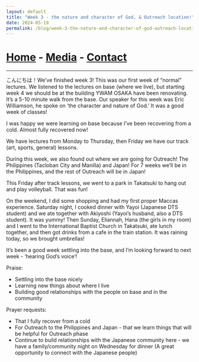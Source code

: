 ```yaml
---
layout: default
title: "Week 3 - the nature and character of God, & Outreach location!"
date: 2024-05-19
permalink: /blog/week-3-the-nature-and-character-of-god-outreach-location/
---
```

# [Home](/) - [Media](/media.html) - [Contact](/contact.html)
---
<div id="imageGallery"></div>

<script>
$(document).ready(function() {
  $('[data-fancybox="gallery"]').fancybox({
    loop: true, // Enable infinite loop (circular navigation)
    buttons: [
      "zoom",
      "slideShow",
      "fullScreen",
      "thumbs",
      "close"
    ],
    animationEffect: "fade", // Transition effect
    transitionDuration: 500, // Duration of the transition
    keyboard: true // Enable keyboard navigation (arrows)
  });
});

    // Array of image file names (replace with your actual file names)
    var imageFiles = ['week3 (1).webp', 'week3 (2).webp', 'week3 (3).webp', 'week3 (4).webp', 'week3 (5).webp', 'week3 (6).webp', 'week3 (7).webp', 'week3 (8).webp', 'week3 (9).webp', 'week3 (10).webp', 'week3 (11).webp', 'week3 (12).webp', 'week3 (13).webp']; // Add more as needed

    // Reference to the gallery container
    var galleryContainer = document.getElementById('imageGallery');

    // Loop through image files and generate HTML
    imageFiles.forEach(function(fileName) {
        var imagePath = 'https://raw.githubusercontent.com/to3b/cranesntrains/main/_posts/week-3/' + fileName; // Adjust the path as necessary
        var caption = 'Image ' + fileName; // You can set dynamic captions here
        
        // Create <a> tag for each image
        var link = document.createElement('a');
        link.href = imagePath;
        link.setAttribute('data-fancybox', 'gallery'); // If using Fancybox or similar lightbox

        // Create <img> tag for each image
        var image = document.createElement('img');
        image.src = imagePath;
        image.alt = caption;

        // Append <img> to <a>
        link.appendChild(image);

        // Append <a> to gallery container
        galleryContainer.appendChild(link);
    });
</script>

こんにちは！We’ve finished week 3! This was our first week of “normal” lectures. We listened to the lectures on base (where we live), but starting week 4 we should be at the building YWAM OSAKA have been renovating. It’s a 5-10 minute walk from the base. Our speaker for this week was Eric Williamson, he spoke on ‘the character and nature of God.’ It was a good week of classes! 

I was happy we were learning on base because I’ve been recovering from a cold. Almost fully recovered now!

We have lectures from Monday to Thursday, then Friday we have our track (art, sports, general) lessons. 

During this week, we also found out where we are going for Outreach! The Philippines (Tacloban City and Manilla) and Japan! For 7 weeks we’ll be in the Philippines, and the rest of Outreach will be in Japan! 

This Friday after track lessons, we went to a park in Takatsuki to hang out and play volleyball. That was fun! 

On the weekend, I did some shopping and had my first proper Maccas experience. Saturday night, I cooked dinner with Yayoi (Japanese DTS student) and we ate together with Akiyoshi (Yayoi’s husband, also a DTS student). It was yummy! Then Sunday, Eliannah, Hana (the girls in my room) and I went to the International Baptist Church in Takatsuki, ate lunch together, and then got drinks from a cafe in the train station. It was raining today, so we brought umbrellas! 

It’s been a good week settling into the base, and I’m looking forward to next week - ‘hearing God’s voice’!


Praise:

- Settling into the base nicely 
- Learning new things about where I live
- Building good relationships with the people on base and in the community 

Prayer requests:

- That I fully recover from a cold
- For Outreach to the Philippines and Japan - that we learn things that will be helpful for Outreach phase
- Continue to build relationships with the Japanese community here - we have a family/community night on Wednesday for dinner (A great opportunity to connect with the Japanese people)
